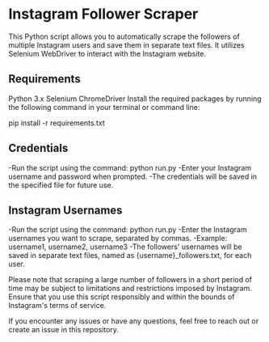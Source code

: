 # Instagram Follower Scraper

This Python script allows you to automatically scrape the followers of multiple Instagram users and save them in separate text files. It utilizes Selenium WebDriver to interact with the Instagram website.

## Requirements

Python 3.x
Selenium
ChromeDriver
Install the required packages by running the following command in your terminal or command line:

pip install -r requirements.txt

## Credentials

-Run the script using the command: python run.py
-Enter your Instagram username and password when prompted.
-The credentials will be saved in the specified file for future use.

## Instagram Usernames

-Run the script using the command: python run.py
-Enter the Instagram usernames you want to scrape, separated by commas.
-Example: username1, username2, username3
-The followers' usernames will be saved in separate text files, named as {username}\_followers.txt, for each user.

Please note that scraping a large number of followers in a short period of time may be subject to limitations and restrictions imposed by Instagram. Ensure that you use this script responsibly and within the bounds of Instagram's terms of service.

If you encounter any issues or have any questions, feel free to reach out or create an issue in this repository.
